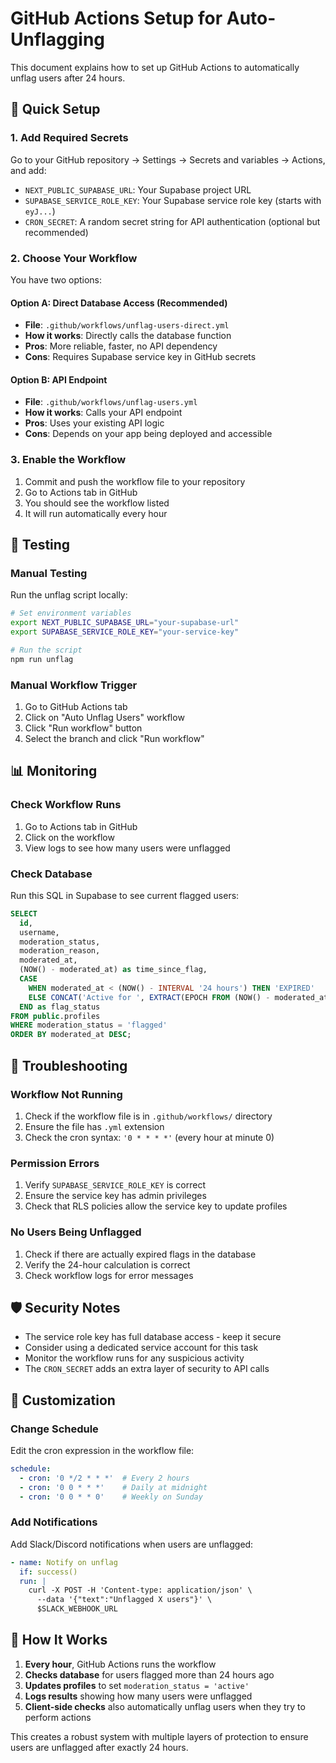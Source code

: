 # GitHub Actions Setup for Auto-Unflagging

This document explains how to set up GitHub Actions to automatically unflag users after 24 hours.

## 🚀 Quick Setup

### 1. Add Required Secrets

Go to your GitHub repository → Settings → Secrets and variables → Actions, and add:

- `NEXT_PUBLIC_SUPABASE_URL`: Your Supabase project URL
- `SUPABASE_SERVICE_ROLE_KEY`: Your Supabase service role key (starts with `eyJ...`)
- `CRON_SECRET`: A random secret string for API authentication (optional but recommended)

### 2. Choose Your Workflow

You have two options:

#### Option A: Direct Database Access (Recommended)
- **File**: `.github/workflows/unflag-users-direct.yml`
- **How it works**: Directly calls the database function
- **Pros**: More reliable, faster, no API dependency
- **Cons**: Requires Supabase service key in GitHub secrets

#### Option B: API Endpoint
- **File**: `.github/workflows/unflag-users.yml`
- **How it works**: Calls your API endpoint
- **Pros**: Uses your existing API logic
- **Cons**: Depends on your app being deployed and accessible

### 3. Enable the Workflow

1. Commit and push the workflow file to your repository
2. Go to Actions tab in GitHub
3. You should see the workflow listed
4. It will run automatically every hour

## 🧪 Testing

### Manual Testing

Run the unflag script locally:

```bash
# Set environment variables
export NEXT_PUBLIC_SUPABASE_URL="your-supabase-url"
export SUPABASE_SERVICE_ROLE_KEY="your-service-key"

# Run the script
npm run unflag
```

### Manual Workflow Trigger

1. Go to GitHub Actions tab
2. Click on "Auto Unflag Users" workflow
3. Click "Run workflow" button
4. Select the branch and click "Run workflow"

## 📊 Monitoring

### Check Workflow Runs

1. Go to Actions tab in GitHub
2. Click on the workflow
3. View logs to see how many users were unflagged

### Check Database

Run this SQL in Supabase to see current flagged users:

```sql
SELECT 
  id,
  username,
  moderation_status,
  moderation_reason,
  moderated_at,
  (NOW() - moderated_at) as time_since_flag,
  CASE 
    WHEN moderated_at < (NOW() - INTERVAL '24 hours') THEN 'EXPIRED'
    ELSE CONCAT('Active for ', EXTRACT(EPOCH FROM (NOW() - moderated_at))/3600, ' more hours')
  END as flag_status
FROM public.profiles
WHERE moderation_status = 'flagged'
ORDER BY moderated_at DESC;
```

## 🔧 Troubleshooting

### Workflow Not Running

1. Check if the workflow file is in `.github/workflows/` directory
2. Ensure the file has `.yml` extension
3. Check the cron syntax: `'0 * * * *'` (every hour at minute 0)

### Permission Errors

1. Verify `SUPABASE_SERVICE_ROLE_KEY` is correct
2. Ensure the service key has admin privileges
3. Check that RLS policies allow the service key to update profiles

### No Users Being Unflagged

1. Check if there are actually expired flags in the database
2. Verify the 24-hour calculation is correct
3. Check workflow logs for error messages

## 🛡️ Security Notes

- The service role key has full database access - keep it secure
- Consider using a dedicated service account for this task
- Monitor the workflow runs for any suspicious activity
- The `CRON_SECRET` adds an extra layer of security to API calls

## 📝 Customization

### Change Schedule

Edit the cron expression in the workflow file:

```yaml
schedule:
  - cron: '0 */2 * * *'  # Every 2 hours
  - cron: '0 0 * * *'    # Daily at midnight
  - cron: '0 0 * * 0'    # Weekly on Sunday
```

### Add Notifications

Add Slack/Discord notifications when users are unflagged:

```yaml
- name: Notify on unflag
  if: success()
  run: |
    curl -X POST -H 'Content-type: application/json' \
      --data '{"text":"Unflagged X users"}' \
      $SLACK_WEBHOOK_URL
```

## 🎯 How It Works

1. **Every hour**, GitHub Actions runs the workflow
2. **Checks database** for users flagged more than 24 hours ago
3. **Updates profiles** to set `moderation_status = 'active'`
4. **Logs results** showing how many users were unflagged
5. **Client-side checks** also automatically unflag users when they try to perform actions

This creates a robust system with multiple layers of protection to ensure users are unflagged after exactly 24 hours.
